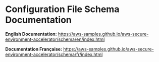 # Configuration File Schema Documentation

**English Documentation:** <a href="https://aws-samples.github.io/aws-secure-environment-accelerator/schema/en/index.html" target="_blank">https://aws-samples.github.io/aws-secure-environment-accelerator/schema/en/index.html</a>

**Documentation Française:** <a href="https://aws-samples.github.io/aws-secure-environment-accelerator/schema/fr/index.html" target="_blank">https://aws-samples.github.io/aws-secure-environment-accelerator/schema/fr/index.html</a>
